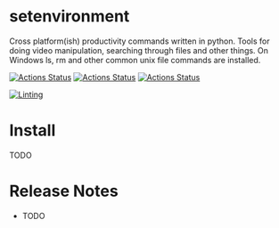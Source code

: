 # setenvironment
Cross platform(ish) productivity commands written in python. Tools for doing video manipulation, searching through files and other things. On Windows ls, rm and other common unix file commands are installed.

[![Actions Status](../../workflows/MacOS_Tests/badge.svg)](../../actions/workflows/push_macos.yml)
[![Actions Status](https://github.com/zackees/setenvironment/workflows/Win_Tests/badge.svg)](https://github.com/zackees/setenvironment/actions/workflows/push_win.yml)
[![Actions Status](https://github.com/zackees/setenvironment/workflows/Ubuntu_Tests/badge.svg)](https://github.com/zackees/setenvironment/actions/workflows/push_ubuntu.yml)

[![Linting](https://github.com/zackees/setenvironment/actions/workflows/lint.yml/badge.svg)](https://github.com/zackees/setenvironment/actions/workflows/lint.yml)

# Install

TODO

# Release Notes
  * TODO